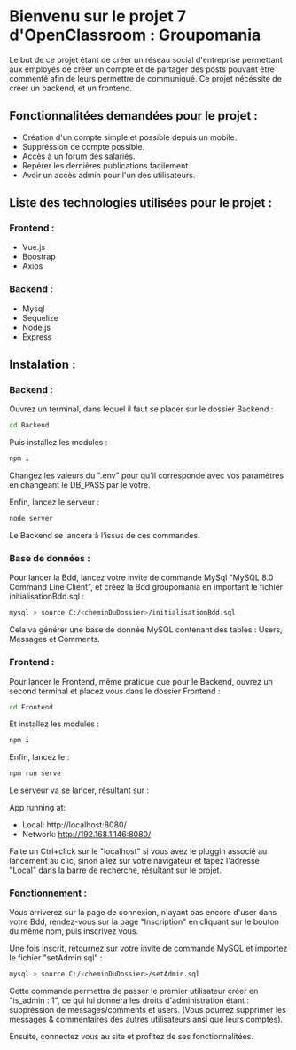 # Bienvenu sur le projet 7 d'OpenClassroom : Groupomania

Le but de ce projet étant de créer un réseau social d'entreprise permettant aux employés de créer un compte et de partager
des posts pouvant être commenté afin de leurs permettre de communiqué.
Ce projet nécéssite de créer un backend, et un frontend.

## Fonctionnalitées demandées pour le projet :

- Création d'un compte simple et possible depuis un mobile.
- Suppréssion de compte possible.
- Accès à un forum des salariés.
- Repérer les dernières publications facilement.
- Avoir un accès admin pour l'un des utilisateurs.

## Liste des technologies utilisées pour le projet :

### Frontend :

- Vue.js
- Boostrap
- Axios

### Backend :

- Mysql
- Sequelize
- Node.js
- Express

## Instalation :

### Backend :

Ouvrez un terminal, dans lequel il faut se placer sur le dossier Backend :

```bash
cd Backend
```

Puis installez les modules :

```bash
npm i
```

Changez les valeurs du ".env" pour qu'il corresponde avec vos paramètres en changeant le DB_PASS par le votre.

Enfin, lancez le serveur :

```bash
node server
```

Le Backend se lancera à l'issus de ces commandes.

### Base de données :

Pour lancer la Bdd, lancez votre invite de commande MySql "MySQL 8.0 Command Line Client", et créez la Bdd groupomania
en important le fichier initialisationBdd.sql :

```bash
mysql > source C:/<cheminDuDossier>/initialisationBdd.sql
```

Cela va générer une base de donnée MySQL contenant des tables : Users, Messages et Comments.

### Frontend :

Pour lancer le Frontend, même pratique que pour le Backend, ouvrez un second terminal et placez vous dans le dossier Frontend :

```bash
cd Frontend
```

Et installez les modules :

```bash
npm i
```

Enfin, lancez le :

```bash
npm run serve
```

Le serveur va se lancer, résultant sur :

App running at:

- Local: http://localhost:8080/
- Network: http://192.168.1.146:8080/

Faite un Ctrl+click sur le "localhost" si vous avez le pluggin associé au lancement au clic, sinon allez sur votre navigateur
et tapez l'adresse "Local" dans la barre de recherche, résultant sur le projet.

### Fonctionnement :

Vous arriverez sur la page de connexion, n'ayant pas encore d'user dans votre Bdd, rendez-vous sur la page "Inscription" en
cliquant sur le bouton du même nom, puis inscrivez vous.

Une fois inscrit, retournez sur votre invite de commande MySQL et importez le fichier "setAdmin.sql" :

```bash
mysql > source C:/<cheminDuDossier>/setAdmin.sql
```

Cette commande permettra de passer le premier utilisateur créer en "is_admin : 1", ce qui lui donnera les droits d'administration
étant : suppréssion de messages/comments et users. (Vous pourrez supprimer les messages & commentaires des autres utilisateurs ansi que leurs comptes).

Ensuite, connectez vous au site et profitez de ses fonctionnalitées.
